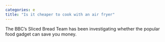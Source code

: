 ```yaml
---
categories: e
title: "Is it cheaper to cook with an air fryer"
---
```

The BBC’s Sliced Bread Team has been investigating whether the popular food gadget can save you money.